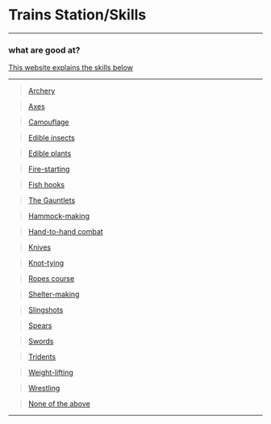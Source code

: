 # Trains Station/Skills 
---
 
### what are good at?  

 [This website explains the skills below](https://thehungergames.fandom.com/wiki/Training_stations)
 
---
> [Archery](7-Sponsor.md)

> [Axes](7-Sponsor.md)

> [Camouflage](7-Sponsor.md)

> [Edible insects](7-Sponsor.md)

> [Edible plants](7-Sponsor.md)

> [Fire-starting](7-Sponsor.md)

> [Fish hooks](7-Sponsor.md)

> [The Gauntlets](7-Sponsor.md)

> [Hammock-making](7-Sponsor.md)

> [Hand-to-hand combat](7-Sponsor.md)

> [Knives](7-Sponsor.md)

> [Knot-tying](7-Sponsor.md)

> [Ropes course](7-Sponsor.md)

> [Shelter-making](7-Sponsor.md)

> [Slingshots](7-Sponsor.md)

> [Spears](7-Sponsor.md)

> [Swords](7-Sponsor.md)

> [Tridents](7-Sponsor.md)

> [Weight-lifting](7-Sponsor.md)

> [Wrestling](7-Sponsor.md)

> [None of the above](8-no-sponsor.md)
 
---
